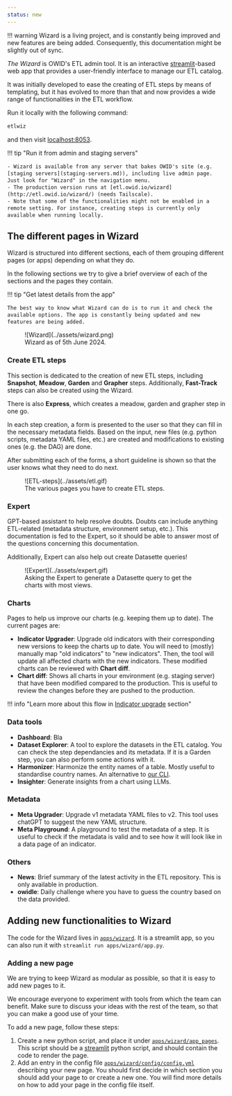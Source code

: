 ```yaml
---
status: new
---
```


!!! warning
Wizard is a living project, and is constantly being improved and new features are being added. Consequently, this documentation might be slightly out of sync.

_The Wizard_ is OWID's ETL admin tool. It is an interactive [streamlit](https://streamlit.io/)-based web app that provides a user-friendly interface to manage our ETL catalog.

It was initially developed to ease the creating of ETL steps by means of templating, but it has evolved to more than that and now provides a wide range of functionalities in the ETL workflow.

Run it locally with the following command:

```bash
etlwiz
```

and then visit [localhost:8053](localhost:8053).

!!! tip "Run it from admin and staging servers"

    - Wizard is available from any server that bakes OWID's site (e.g. [staging servers](staging-servers.md)), including live admin page. Just look for "Wizard" in the navigation menu.
    - The production version runs at [etl.owid.io/wizard](http://etl.owid.io/wizard/) (needs Tailscale).
    - Note that some of the functionalities might not be enabled in a remote setting. For instance, creating steps is currently only available when running locally.

<!--
!!! tip "Use [different environments](environment.md)"

    If your Wizard session interacts with Grapher database (e.g. submit chart revisions), you can use `ENV_FILE` to connect to the appropriate server:

    ```
    ENV_FILE=.env.name etlwiz
    ``` -->

## The different pages in Wizard

Wizard is structured into different sections, each of them grouping different pages (or apps) depending on what they do.

In the following sections we try to give a brief overview of each of the sections and the pages they contain.

!!! tip "Get latest details from the app"

    The best way to know what Wizard can do is to run it and check the available options. The app is constantly being updated and new features are being added.

<figure markdown="span">
  ![Wizard](../assets/wizard.png)
  <figcaption>Wizard as of 5th June 2024.</figcaption>
</figure>


### Create ETL steps

This section is dedicated to the creation of new ETL steps, including **Snapshot**, **Meadow**, **Garden** and **Grapher** steps. Additionally, **Fast-Track** steps can also be created using the Wizard.

There is also **Express**, which creates a meadow, garden and grapher step in one go.

In each step creation, a form is presented to the user so that they can fill in the necessary metadata fields. Based on the input, new files (e.g. python scripts, metadata YAML files, etc.) are created and modifications to existing ones (e.g. the DAG) are done.

After submitting each of the forms, a short guideline is shown so that the user knows what they need to do next.


<figure markdown="span">
  ![ETL-steps](../assets/etl.gif)
  <figcaption>The various pages you have to create ETL steps.</figcaption>
</figure>

### Expert

GPT-based assistant to help resolve doubts. Doubts can include anything ETL-related (metadata structure, environment setup, etc.). This documentation is fed to the Expert, so it should be able to answer most of the questions concerning this documentation.

Additionally, Expert can also help out create Datasette queries!

<figure markdown="span">
  ![Expert](../assets/expert.gif)
  <figcaption>Asking the Expert to generate a Datasette query to get the charts with most views.</figcaption>
</figure>

### Charts

Pages to help us improve our charts (e.g. keeping them up to date). The current pages are:

- **Indicator Upgrader**: Upgrade old indicators with their corresponding new versions to keep the charts up to date. You will need to (mostly) manually map "old indicators" to "new indicators". Then, the tool will update all affected charts with the new indicators. These modified charts can be reviewed with **Chart diff**.
- **Chart diff**: Shows all charts in your environment (e.g. staging server) that have been modified compared to the production. This is useful to review the changes before they are pushed to the production.

!!! info "Learn more about this flow in [Indicator upgrade](indicator-upgrade.md) section"

### Data tools

- **Dashboard**: Bla
- **Dataset Explorer**: A tool to explore the datasets in the ETL catalog. You can check the step dependancies and its metadata. If it is a Garden step, you can also perform some actions with it.
- **Harmonizer**: Harmonize the entity names of a table. Mostly useful to standardise country names. An alternative to [our CLI](../etl-cli/#etl-harmonize).
- **Insighter**: Generate insights from a chart using LLMs.

### Metadata

- **Meta Upgrader**: Upgrade v1 metadata YAML files to v2. This tool uses chatGPT to suggest the new YAML structure.
- **Meta Playground**: A playground to test the metadata of a step. It is useful to check if the metadata is valid and to see how it will look like in a data page of an indicator.

### Others

- **News**: Brief summary of the latest activity in the ETL repository. This is only available in production.
- **owidle**: Daily challenge where you have to guess the country based on the data provided.

## Adding new functionalities to Wizard

The code for the Wizard lives in [`apps/wizard`](https://github.com/owid/etl/tree/master/apps/wizard). It is a streamlit app, so you can also run it with `streamlit run apps/wizard/app.py`.

### Adding a new page

We are trying to keep Wizard as modular as possible, so that it is easy to add new pages to it.

We encourage everyone to experiment with tools from which the team can benefit. Make sure to discuss your ideas with the rest of the team, so that you can make a good use of your time.

To add a new page, follow these steps:

1. Create a new python script, and place it under [`apps/wizard/app_pages`](https://github.com/owid/etl/tree/master/apps/wizard/app_pages). This script should be a [streamlit](https://streamlit.io/) python script, and should contain the code to render the page.
2. Add an entry in the config file [`apps/wizard/config/config.yml`](https://github.com/owid/etl/blob/master/apps/wizard/config/config.yml) describing your new page. You should first decide in which section you should add your page to or create a new one. You will find more details on how to add your page in the config file itself.

